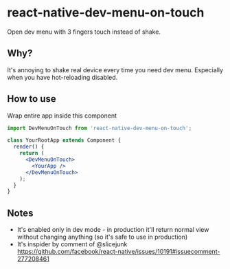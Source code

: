 # react-native-dev-menu-on-touch

Open dev menu with 3 fingers touch instead of shake.

## Why?

It's annoying to shake real device every time you need dev menu. Especially when you have hot-reloading disabled.

## How to use

Wrap entire app inside this component

```jsx
import DevMenuOnTouch from 'react-native-dev-menu-on-touch';

class YourRootApp extends Component {
  render() {
    return (
      <DevMenuOnTouch>
        <YourApp />
      </DevMenuOnTouch>
    );
  }
}
```

## Notes

- It's enabled only in dev mode - in production it'll return normal view without changing anything (so it's safe to use in production)
- It's inspider by comment of @slicejunk https://github.com/facebook/react-native/issues/10191#issuecomment-277208461
